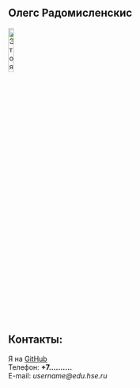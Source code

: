   <html>
    <head>
    </head>
    <body> 
      <left><h2>Олегс Радомисленскис</h2></left>
      <left><img alt="Это я" width="15%" src="me.jpg"></left>
      <br/>
      <h2>Контакты:</h2>
      Я на <a href=https://github.com/OlegsRad > GitHub </a> 
      <br/>
      Телефон: <b>+7..........</b>
      <br/>
      E-mail: <i>username@edu.hse.ru</i>
    </body>
  </html>
